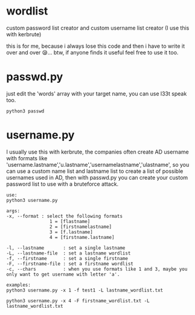 # wordlist
custom password list creator  and custom username list creator (I use this with kerbrute)

this is for me, because i always lose this code and then i have to write it over and over 😪... btw, if anyone finds it useful feel free to use it too.

# passwd.py
just edit the 'words' array with your target name, you can use l33t speak too.
```
python3 passwd
```
# username.py
I usually use this with kerbrute, the companies often create AD username with formats like 'username.lastname','u.lastname','usernamelastname','ulastname', so you can use a custom name list and lastname list to create a list of possible usernames used in AD, then with passwd.py you can create your custom password list to use with a bruteforce attack.

```
use:
python3 username.py

args:
-x, --format : select the following formats
                1 = [flastname]
                2 = [firstnamelastname]
                3 = [f.lastname]
                4 = [firstname.lastname]

-l, --lastname       : set a single lastname
-L, --lastname-file  : set a lastname wordlist
-f, --firstname      : set a single firstname
-F, --firstname-file : set a firstname wordlist
-c, --chars          : when you use formats like 1 and 3, maybe you only want to get username with letter 'a'.

examples:
python3 username.py -x 1 -f test1 -L lastname_wordlist.txt

python3 username.py -x 4 -F firstname_wordlist.txt -L lastname_wordlist.txt
```

